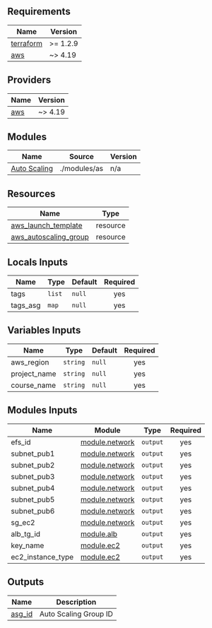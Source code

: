 ## Requirements

| Name | Version |
|------|---------|
| <a name="requirement_terraform"></a> [terraform](#requirement\_terraform) | >= 1.2.9 |
| <a name="requirement_aws"></a> [aws](#requirement\_aws) | ~> 4.19 |

## Providers

| Name | Version |
|------|---------|
| <a name="provider_aws"></a> [aws](#provider\_aws) | ~> 4.19 |

## Modules

| Name | Source | Version |
|------|--------|---------|
| <a name="module_as"></a> [Auto Scaling](#module\as) | ./modules/as | n/a |

## Resources

| Name | Type |
|------|------|
| [aws_launch_template](https://registry.terraform.io/providers/hashicorp/aws/latest/docs/resources/launch_template) | resource |
| [aws_autoscaling_group](https://registry.terraform.io/providers/hashicorp/aws/latest/docs/resources/autoscaling_group) | resource |

## Locals Inputs

| Name | Type | Default | Required |
|------|------|---------|:--------:|
| <a name="tags"></a> tags | `list` | `null` | yes |
| <a name="tags_asg"></a> tags_asg | `map` | `null` | yes |

## Variables Inputs

| Name | Type | Default | Required |
|------|------|---------|:--------:|
| <a name="aws_region"></a> aws_region | `string` | `null` | yes |
| <a name="project_name"></a> project_name | `string` | `null` | yes |
| <a name="course_name"></a> course_name | `string` | `null` | yes |

## Modules Inputs

| Name | Module | Type | Required |
|------|------|---------|:--------:|
| <a name="vpc_id"></a> efs_id | [module.network](../network/output.tf) | `output` | yes |
| <a name="subnet_pub1"></a> subnet_pub1 | [module.network](../network/output.tf) | `output` | yes |
| <a name="subnet_pub2"></a> subnet_pub2 | [module.network](../network/output.tf) | `output` | yes |
| <a name="subnet_pub3"></a> subnet_pub3 | [module.network](../network/output.tf) | `output` | yes |
| <a name="subnet_pub4"></a> subnet_pub4 | [module.network](../network/output.tf) | `output` | yes |
| <a name="subnet_pub5"></a> subnet_pub5 | [module.network](../network/output.tf)| `output` | yes |
| <a name="subnet_pub6"></a> subnet_pub6 | [module.network](../network/output.tf) | `output` | yes |
| <a name="sg_ec2"></a> sg_ec2 | [module.network](../network/output.tf) | `output` | yes |
| <a name="alb_tg_id"></a> alb_tg_id | [module.alb](../alb/output.tf) | `output` | yes |
| <a name="key_name"></a> key_name | [module.ec2](../ec2/output.tf) | `output` | yes |
| <a name="ec2_instance_type"></a> ec2_instance_type | [module.ec2](../ec2/output.tf) | `output` | yes |

## Outputs

| Name | Description | 
|------|-------------|
| <a name="asg_id"></a> [asg_id](./output.tf) | Auto Scaling Group ID | 